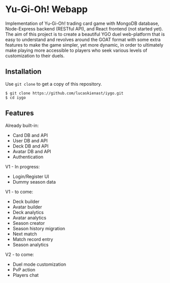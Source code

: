 # Yu-Gi-Oh! Webapp

Implementation of Yu-Gi-Oh! trading card game with MongoDB database, Node-Express backend (RESTful API), and React frontend (not started yet). The aim of this project is to create a beautiful YGO duel web-platform that is easy to understand and revolves around the GOAT format with some extra features to make the game simpler, yet more dynamic, in order to ultimately make playing more accessible to players who seek various levels of customization to their duels. 

## Installation
Use `git clone` to get a copy of this repository.
```
$ git clone https://github.com/lucaskienast/iygo.git
$ cd iygo
```

## Features
Already built-in:
- Card DB and API
- User DB and API
- Deck DB and API
- Avatar DB and API
- Authentication

V1 - In progress:
- Login/Register UI
- Dummy season data

V1 - to come:
- Deck builder
- Avatar builder
- Deck analytics
- Avatar analytics
- Season creator
- Season history migration
- Next match
- Match record entry
- Season analytics

V2 - to come:
- Duel mode customization
- PvP action
- Players chat
